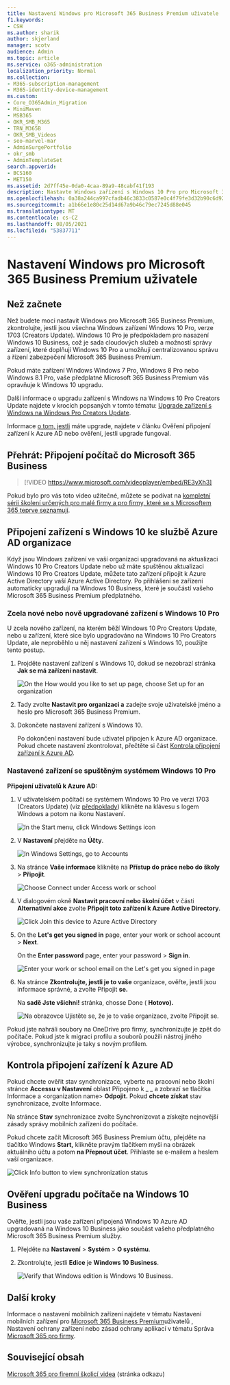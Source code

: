 ```yaml
---
title: Nastavení Windows pro Microsoft 365 Business Premium uživatele
f1.keywords:
- CSH
ms.author: sharik
author: skjerland
manager: scotv
audience: Admin
ms.topic: article
ms.service: o365-administration
localization_priority: Normal
ms.collection:
- M365-subscription-management
- M365-identity-device-management
ms.custom:
- Core_O365Admin_Migration
- MiniMaven
- MSB365
- OKR_SMB_M365
- TRN_M365B
- OKR_SMB_Videos
- seo-marvel-mar
- AdminSurgePortfolio
- okr_smb
- AdminTemplateSet
search.appverid:
- BCS160
- MET150
ms.assetid: 2d7ff45e-0da0-4caa-89a9-48cabf41f193
description: Nastavte Windows zařízení s Windows 10 Pro pro Microsoft 365 Business Premium a povolte centralizovanou správu a ovládací prvky zabezpečení.
ms.openlocfilehash: 0a38a244ca997cfadb46c3833c0587e0c4f79fe3d32b90c6d92f08069b352bd3
ms.sourcegitcommit: a1b66e1e80c25d14d67a9b46c79ec7245d88e045
ms.translationtype: MT
ms.contentlocale: cs-CZ
ms.lasthandoff: 08/05/2021
ms.locfileid: "53837711"
---
```

# <a name="set-up-windows-devices-for-microsoft-365-business-premium-users"></a>Nastavení Windows pro Microsoft 365 Business Premium uživatele

## <a name="before-you-begin"></a>Než začnete

Než budete moci nastavit Windows pro Microsoft 365 Business Premium, zkontrolujte, jestli jsou všechna Windows zařízení Windows 10 Pro, verze 1703 (Creators Update). Windows 10 Pro je předpokladem pro nasazení Windows 10 Business, což je sada cloudových služeb a možností správy zařízení, které doplňují Windows 10 Pro a umožňují centralizovanou správu a řízení zabezpečení Microsoft 365 Business Premium.
  
Pokud máte zařízení Windows Windows 7 Pro, Windows 8 Pro nebo Windows 8.1 Pro, vaše předplatné Microsoft 365 Business Premium vás opravňuje k Windows 10 upgradu.
  
Další informace o upgradu zařízení s Windows na Windows 10 Pro Creators Update najdete v krocích popsaných v tomto tématu: [Upgrade zařízení s Windows na Windows Pro Creators Update](upgrade-to-windows-pro-creators-update.md).
  
Informace [o tom, jestli](#verify-the-device-is-connected-to-azure-ad) máte upgrade, najdete v článku Ověření připojení zařízení k Azure AD nebo ověření, jestli upgrade fungoval.

## <a name="watch-connect-your-pc-to-microsoft-365-business"></a>Přehrát: Připojení počítač do Microsoft 365 Business

> [!VIDEO https://www.microsoft.com/videoplayer/embed/RE3yXh3] 

Pokud bylo pro vás toto video užitečné, můžete se podívat na [kompletní sérii školení určených pro malé firmy a pro firmy, které se s Microsoftem 365 teprve seznamují](../business-video/index.yml).
  
## <a name="join-windows-10-devices-to-your-organizations-azure-ad"></a>Připojení zařízení s Windows 10 ke službě Azure AD organizace

Když jsou Windows zařízení ve vaší organizaci upgradovaná na aktualizaci Windows 10 Pro Creators Update nebo už máte spuštěnou aktualizaci Windows 10 Pro Creators Update, můžete tato zařízení připojit k Azure Active Directory vaší Azure Active Directory. Po přihlášení se zařízení automaticky upgradují na Windows 10 Business, které je součástí vašeho Microsoft 365 Business Premium předplatného.
  
### <a name="for-a-brand-new-or-newly-upgraded-windows-10-pro-device"></a>Zcela nové nebo nově upgradované zařízení s Windows 10 Pro

U zcela nového zařízení, na kterém běží Windows 10 Pro Creators Update, nebo u zařízení, které sice bylo upgradováno na Windows 10 Pro Creators Update, ale neproběhlo u něj nastavení zařízení s Windows 10, použijte tento postup.
  
1. Projděte nastavení zařízení s Windows 10, dokud se nezobrazí stránka **Jak se má zařízení nastavit**. 
    
    ![On the How would you like to set up page, choose Set up for an organization](../media/1b0b2dba-00bb-4a99-a729-441479220cb7.png)
  
2. Tady zvolte **Nastavit pro organizaci a** zadejte svoje uživatelské jméno a heslo pro Microsoft 365 Business Premium. 
    
3. Dokončete nastavení zařízení s Windows 10.
    
   Po dokončení nastavení bude uživatel připojen k Azure AD organizace. Pokud chcete nastavení zkontrolovat, přečtěte si část [Kontrola připojení zařízení k Azure AD](#verify-the-device-is-connected-to-azure-ad). 
  
### <a name="for-a-device-already-set-up-and-running-windows-10-pro"></a>Nastavené zařízení se spuštěným systémem Windows 10 Pro

 **Připojení uživatelů k Azure AD:**
  
1. V uživatelském počítači se systémem Windows 10 Pro ve verzi 1703 (Creators Update) (viz [předpoklady](pre-requisites-for-data-protection.md)) klikněte na klávesu s logem Windows a potom na ikonu Nastavení.
  
   ![In the Start menu, click Windows Settings icon](../media/74e1ce9a-1554-4761-beb9-330b176e9b9d.png)
  
2. V **Nastavení** přejděte na **Účty**.
  
   ![In Windows Settings, go to Accounts](../media/472fd688-d111-4788-9fbb-56a00fbdc24d.png)
  
3. Na stránce **Vaše informace** klikněte na **Přístup do práce nebo do školy** \> **Připojit**.
  
   ![Choose Connect under Access work or school](../media/af3a4e3f-f9b9-4969-b3e2-4ef99308090c.png)
  
4. V dialogovém okně **Nastavit pracovní nebo školní účet** v části **Alternativní akce** zvolte **Připojit toto zařízení k Azure Active Directory**.
  
   ![Click Join this device to Azure Active Directory](../media/fb709a1b-05a9-4750-9cb9-e097f4412cba.png)
  
5. On the **Let's get you signed in** page, enter your work or school account \> **Next**.
  
   On the **Enter password** page, enter your password \> **Sign in**.
  
   ![Enter your work or school email on the Let's get you signed in page](../media/f70eb148-b1d2-4ba3-be38-7317eaf0321a.png)
  
6. Na stránce **Zkontrolujte, jestli je to vaše** organizace, ověřte, jestli jsou informace správné, a zvolte Připojit **se.**
  
   Na **sadě Jste všichni!** stránka, chosse Done ( **Hotovo).**
  
   ![Na obrazovce Ujistěte se, že je to vaše organizace, zvolte Připojit se.](../media/c749c0a2-5191-4347-a451-c062682aa1fb.png)
  
Pokud jste nahráli soubory na OneDrive pro firmy, synchronizujte je zpět do počítače. Pokud jste k migraci profilu a souborů použili nástroj jiného výrobce, synchronizujte je taky s novým profilem.
  
## <a name="verify-the-device-is-connected-to-azure-ad"></a>Kontrola připojení zařízení k Azure AD

Pokud chcete ověřit stav synchronizace, vyberte na pracovní nebo školní  stránce **Accessu** **v Nastavení** oblast Připojeno k _ _ a zobrazí se tlačítka Informace a \<organization name\> **Odpojit.**  Pokud **chcete získat** stav synchronizace, zvolte Informace. 
  
Na stránce **Stav** synchronizace  zvolte Synchronizovat a získejte nejnovější zásady správy mobilních zařízení do počítače.
  
Pokud chcete začít Microsoft 365 Business Premium účtu, přejděte na tlačítko Windows **Start,** klikněte pravým tlačítkem myši na obrázek aktuálního účtu a potom **na Přepnout účet**. Přihlaste se e-mailem a heslem vaší organizace.
  
![Click Info button to view synchronization status](../media/818f7043-adbf-402a-844a-59d50034911d.png)
  
## <a name="verify-the-pc-is-upgraded-to-windows-10-business"></a>Ověření upgradu počítače na Windows 10 Business

Ověřte, jestli jsou vaše zařízení připojená Windows 10 Azure AD upgradovaná na Windows 10 Business jako součást vašeho předplatného Microsoft 365 Business Premium služby.
  
1. Přejděte na **Nastavení** \> **Systém** \> **O systému**.
    
2. Zkontrolujte, jestli **Edice** je **Windows 10 Business**.
    
    ![Verify that Windows edition is Windows 10 Business.](../media/ff660fc8-d3ba-431b-89a5-f5abded96c4d.png)
  
## <a name="next-steps"></a>Další kroky

Informace o nastavení mobilních zařízení najdete v tématu Nastavení mobilních zařízení pro [Microsoft 365 Business Premium](set-up-mobile-devices.md)uživatelů , Nastavení ochrany zařízení nebo zásad ochrany aplikací v tématu Správa [Microsoft 365 pro firmy](manage.md).
  
## <a name="related-content"></a>Související obsah

[Microsoft 365 pro firemní školicí videa](../business-video/index.yml) (stránka odkazu)
